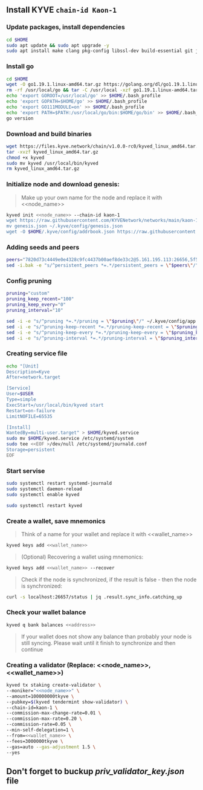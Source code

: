 ## Install KYVE ```chain-id Kaon-1```

### Update packages, install dependencies
```bash
cd $HOME
sudo apt update && sudo apt upgrade -y
sudo apt install make clang pkg-config libssl-dev build-essential git jq ncdu bsdmainutils htop -y < "/dev/null"
```
### Install go
```bash
cd $HOME
wget -O go1.19.1.linux-amd64.tar.gz https://golang.org/dl/go1.19.1.linux-amd64.tar.gz
rm -rf /usr/local/go && tar -C /usr/local -xzf go1.19.1.linux-amd64.tar.gz && rm go1.19.1.linux-amd64.tar.gz
echo 'export GOROOT=/usr/local/go' >> $HOME/.bash_profile
echo 'export GOPATH=$HOME/go' >> $HOME/.bash_profile
echo 'export GO111MODULE=on' >> $HOME/.bash_profile
echo 'export PATH=$PATH:/usr/local/go/bin:$HOME/go/bin' >> $HOME/.bash_profile && . $HOME/.bash_profile
go version
```
### Download and build binaries
```bash
wget https://files.kyve.network/chain/v1.0.0-rc0/kyved_linux_amd64.tar.gz
tar -xvzf kyved_linux_amd64.tar.gz
chmod +x kyved
sudo mv kyved /usr/local/bin/kyved
rm kyved_linux_amd64.tar.gz
```
### Initialize node and download genesis:
> Make up your own name for the node and replace it with <<node_name>>
```bash
kyved init <<node_name>> --chain-id kaon-1
wget https://raw.githubusercontent.com/KYVENetwork/networks/main/kaon-1/genesis.json
mv genesis.json ~/.kyve/config/genesis.json
wget -O $HOME/.kyve/config/addrbook.json https://raw.githubusercontent.com/88Mikhail88/My_Testnets/main/KYVE/addrbook.json
```
### Adding seeds and peers
```bash
peers="7820d73c4449e0e4328c9fc4437b00aef8de33c2@5.161.195.113:26656,5f54a853e7224ad32cbe4e5cddead24b512b629f@51.159.191.220:28656,08a80bccd4c11803e471ce6257090add30e5d7f2@136.243.148.246:28656,cabe6a63f30100bc66ee4f2a20cb9afa8bc8ade9@185.213.25.129:46656,f5a6484b239fdbe3f9c9bad889d737e8a9f153c6@149.102.140.248:46656"
sed -i.bak -e "s/^persistent_peers *=.*/persistent_peers = \"$peers\"/" ~/.kyve/config/config.toml
```
### Config pruning
```bash
pruning="custom"
pruning_keep_recent="100"
pruning_keep_every="0"
pruning_interval="10"

sed -i -e "s/^pruning *=.*/pruning = \"$pruning\"/" ~/.kyve/config/app.toml
sed -i -e "s/^pruning-keep-recent *=.*/pruning-keep-recent = \"$pruning_keep_recent\"/" ~/.kyve/config/app.toml
sed -i -e "s/^pruning-keep-every *=.*/pruning-keep-every = \"$pruning_keep_every\"/" ~/.kyve/config/app.toml
sed -i -e "s/^pruning-interval *=.*/pruning-interval = \"$pruning_interval\"/" ~/.kyve/config/app.toml
```
### Creating service file
```bash
echo "[Unit]
Description=Kyve
After=network.target

[Service]
User=$USER
Type=simple
ExecStart=/usr/local/bin/kyved start
Restart=on-failure
LimitNOFILE=65535

[Install]
WantedBy=multi-user.target" > $HOME/kyved.service
sudo mv $HOME/kyved.service /etc/systemd/system
sudo tee <<EOF >/dev/null /etc/systemd/journald.conf
Storage=persistent
EOF
```
### Start servise
```bash
sudo systemctl restart systemd-journald
sudo systemctl daemon-reload
sudo systemctl enable kyved 

sudo systemctl restart kyved
```

### Create a wallet, save mnemonics
> Think of a name for your wallet and replace it with <<wallet_name>>
```bash
kyved keys add <<wallet_name>>
```
> (Optional) Recovering a wallet using mnemonics:
```bash
kyved keys add <<wallet_name>> --recover
```
> Check if the node is synchronized, if the result is false - then the node is synchronized:
```bash
curl -s localhost:26657/status | jq .result.sync_info.catching_up
```

### Check your wallet balance
```bash
kyved q bank balances <<address>>
```
> If your wallet does not show any balance than probably your node is still syncing. Please wait until it finish to synchronize and then continue

### Creating a validator (Replace: <<node_name>>, <<wallet_name>>) 
```bash
kyved tx staking create-validator \
--moniker="<<node_name>>" \
--amount=100000000tkyve \
--pubkey=$(kyved tendermint show-validator) \
--chain-id=kaon-1 \
--commission-max-change-rate=0.01 \
--commission-max-rate=0.20 \
--commission-rate=0.05 \
--min-self-delegation=1 \
--from=<<wallet_name>> \
--fees=3000000tkyve \
--gas=auto --gas-adjustment 1.5 \
--yes 
```

## Don't forget to buckup *priv_validator_key.json* file  
